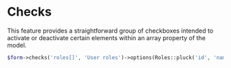 # Checks

This feature provides a straightforward group of checkboxes intended to activate or deactivate certain elements within an array property of the model.
```php
$form->checks('roles[]', 'User roles')->options(Roles::pluck('id', 'name'))
```
